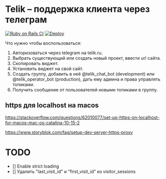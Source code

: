 # Telik – поддержка клиента через телеграм

[![Ruby on Rails CI](https://github.com/dapi/telik/actions/workflows/rubyonrails.yml/badge.svg)](https://github.com/dapi/telik/actions/workflows/rubyonrails.yml)
[![Deploy](https://github.com/dapi/telik/actions/workflows/deploy.yml/badge.svg)](https://github.com/dapi/telik/actions/workflows/deploy.yml)

Что нужно чтобы воспользоваться:

1. Авторизоваться через telegram на telik.ru.
2. Выбрать существующий или создать новый проект, ввести url сайта.
3. Скопировать виджет.
4. Установить виджет на свой сайт.
5. Создать группу, добавить в неё @telik_chat_bot (development) или @telik_operator_bot (production), дать ему админа и права управлять топиками.
6. Получить сообщение от пользователей новыми топиками в группу.


## https для localhost на macos

https://stackoverflow.com/questions/62010077/set-up-https-on-localhost-for-macos-mac-os-catalina-10-15-2

https://www.storyblok.com/faq/setup-dev-server-https-proxy

# TODO

* [] Enable strict loading
* [] Удалить "last_visit_id" и "first_visit_id" из visitor_sessions
